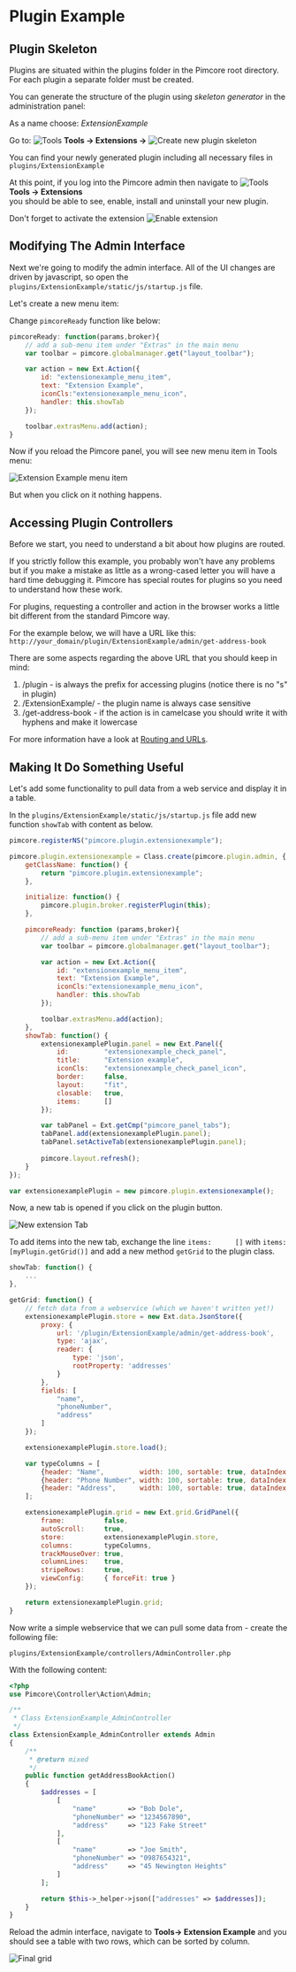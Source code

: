 # Plugin Example

## Plugin Skeleton

Plugins are situated within the plugins folder in the Pimcore root directory. For each plugin a separate folder must be created.

You can generate the structure of the plugin using *skeleton generator* in the administration panel:

As a name choose: *ExtensionExample*

<div class="inline-imgs">

[comment]: #TODOinlineimgs

Go to: ![Tools](../../img/Icon_tools.png)  **Tools -> Extensions ->** ![Create new plugin skeleton](../../img/Icon_Create_new_plugin_skeleton.png)

You can find your newly generated plugin including all necessary files in `plugins/ExtensionExample`

At this point, if you log into the Pimcore admin then navigate to ![Tools](../../img/Icon_tools.png)**Tools -> Extensions**  
you should be able to see, enable, install and uninstall your new plugin.

Don't forget to activate the extension ![Enable extension](../../img/Extensions_enable.png)

</div>

## Modifying The Admin Interface
Next we're going to modify the admin interface. 
All of the UI changes are driven by javascript, so open the `plugins/ExtensionExample/static/js/startup.js` file.

Let's create a new menu item:

Change `pimcoreReady` function like below:

```javascript
pimcoreReady: function(params,broker){
    // add a sub-menu item under "Extras" in the main menu
    var toolbar = pimcore.globalmanager.get("layout_toolbar");

    var action = new Ext.Action({
        id: "extensionexample_menu_item",
        text: "Extension Example",
        iconCls:"extensionexample_menu_icon",
        handler: this.showTab
    });

    toolbar.extrasMenu.add(action);
}
```

Now if you reload the Pimcore panel, you will see new menu item in Tools menu:

![Extension Example menu item](../../img/Extensions_new_menu_item.png)

But when you click on it nothing happens. 


## Accessing Plugin Controllers
Before we start, you need to understand a bit about how plugins are routed.

If you strictly follow this example, you probably won't have any problems but if you make a mistake as little as a 
wrong-cased letter you will have a hard time debugging it. Pimcore has special routes for plugins so you need to understand 
how these work. 

For plugins, requesting a controller and action in the browser works a little bit different from the standard Pimcore way. 

For the example below, we will have a URL like this: `http://your_domain/plugin/ExtensionExample/admin/get-address-book`

There are some aspects regarding the above URL that you should keep in mind:
1. /plugin - is always the prefix for accessing plugins (notice there is no "s" in plugin)
2. /ExtensionExample/ - the plugin name is always case sensitive
3. /get-address-book - if the action is in camelcase you should write it with hyphens and make it lowercase

For more information have a look at [Routing and URLs](../../02_MVC/04_Routing_and_URLs/_index.md).

## Making It Do Something Useful
Let's add some functionality to pull data from a web service and display it in a table.

In the `plugins/ExtensionExample/static/js/startup.js` file add new function `showTab` with content as below. 

```javascript
pimcore.registerNS("pimcore.plugin.extensionexample");

pimcore.plugin.extensionexample = Class.create(pimcore.plugin.admin, {
    getClassName: function() {
        return "pimcore.plugin.extensionexample";
    },

    initialize: function() {
        pimcore.plugin.broker.registerPlugin(this);
    },

    pimcoreReady: function (params,broker){
        // add a sub-menu item under "Extras" in the main menu
        var toolbar = pimcore.globalmanager.get("layout_toolbar");

        var action = new Ext.Action({
            id: "extensionexample_menu_item",
            text: "Extension Example",
            iconCls:"extensionexample_menu_icon",
            handler: this.showTab
        });

        toolbar.extrasMenu.add(action);
    },
    showTab: function() {
        extensionexamplePlugin.panel = new Ext.Panel({
            id:         "extensionexample_check_panel",
            title:      "Extension example",
            iconCls:    "extensionexample_check_panel_icon",
            border:     false,
            layout:     "fit",
            closable:   true,
            items:      []
        });

        var tabPanel = Ext.getCmp("pimcore_panel_tabs");
        tabPanel.add(extensionexamplePlugin.panel);
        tabPanel.setActiveTab(extensionexamplePlugin.panel);
        
        pimcore.layout.refresh();
    }
});

var extensionexamplePlugin = new pimcore.plugin.extensionexample();
```

Now, a new tab is opened if you click on the plugin button.

![New extension Tab](../../img/Extensions_new_tab.png)


To add items into the new tab, exchange the line `items:      []` with `items:      [myPlugin.getGrid()]` and 
add a new method `getGrid` to the plugin class. 

```javascript
showTab: function() {
    ...
},

getGrid: function() {
    // fetch data from a webservice (which we haven't written yet!)
    extensionexamplePlugin.store = new Ext.data.JsonStore({
        proxy: {
            url: '/plugin/ExtensionExample/admin/get-address-book',
            type: 'ajax',
            reader: {
                type: 'json',
                rootProperty: 'addresses'
            }
        },
        fields: [
            "name",
            "phoneNumber",
            "address"
        ]
    });

    extensionexamplePlugin.store.load();

    var typeColumns = [
        {header: "Name",         width: 100, sortable: true, dataIndex: 'name'},
        {header: "Phone Number", width: 100, sortable: true, dataIndex: 'phoneNumber'},
        {header: "Address",      width: 100, sortable: true, dataIndex: 'address'}
    ];

    extensionexamplePlugin.grid = new Ext.grid.GridPanel({
        frame:          false,
        autoScroll:     true,
        store:          extensionexamplePlugin.store,
        columns:        typeColumns,
        trackMouseOver: true,
        columnLines:    true,
        stripeRows:     true,
        viewConfig:     { forceFit: true }
    });

    return extensionexamplePlugin.grid;
}
```

Now write a simple webservice that we can pull some data from - create the following file: 

`plugins/ExtensionExample/controllers/AdminController.php`

With the following content:

```php
<?php
use Pimcore\Controller\Action\Admin;

/**
 * Class ExtensionExample_AdminController
 */
class ExtensionExample_AdminController extends Admin
{
    /**
     * @return mixed
     */
    public function getAddressBookAction()
    {
        $addresses = [
            [
                "name"        => "Bob Dole",
                "phoneNumber" => "1234567890",
                "address"     => "123 Fake Street"
            ],
            [
                "name"        => "Joe Smith",
                "phoneNumber" => "0987654321",
                "address"     => "45 Newington Heights"
            ]
        ];

        return $this->_helper->json(["addresses" => $addresses]);
    }
}
```

Reload the admin interface, navigate to **Tools-> Extension Example**  and you should see a table with two rows, which 
can be sorted by column.

![Final grid](../../img/Extensions_final_grid.png)